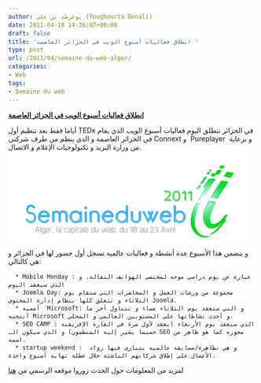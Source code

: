 ```yaml
---
author: يوغرطة بن علي (Youghourta Benali)
date: 2011-04-18 14:26:07+00:00
draft: false
title: 'انطلاق فعاليات أسبوع الويب في الجزائر العاصمة '
type: post
url: /2011/04/semaine-du-web-alger/
categories:
- Web
tags:
- Semaine du web
---
```


[**انطلاق فعاليات أسبوع الويب في الجزائر العاصمة**](https://www.it-scoop.com/2011/04/semaine-du-web-alger/)


أياما فقط بعد تنظيم أول TEDx في الجزائر تنطلق اليوم فعاليات أسبوع الويب الذي يقام في الجزائر العاصمة و الذي ينظم من طرف شركتي Connext و  Pureplayer  و برعاية من وزارة البريد و تكنولوجيات الإعلام و الاتصال.


[![](SemainDuWeb.png)
](https://www.it-scoop.com/2011/04/semaine-du-web-alger/)


و يتضمن هذا الأسبوع عدة أنشطة و فعاليات عالمية تسجل أول حضور لها في الجزائر و هي كالتالي:



	  * Mobile Monday : عبارة عن يوم دراسي موجه لمختصي الهواتف النقالة. و الذي سيعقد اليوم
	  * Joomla Day: مجموعة من ورشات العمل و المحاضرات التي ستقام يوم الثلاثاء و تتعلق كلها بنظام إدارة المحتوى Joomla.
	  * أمسية  Microsoft: و التي ستعقد يوم الثلاثاء مساء و تتناول آخر ما أنتجته Microsoft و أحدث نشاطاتها على المستويين العالمي و المحلي.
	  * SEO CAMP : الذي سيعقد يوم الأربعاء (يعقد لأول مرة في القارة الإفريقية حسبما يشير إليه المنظمون) و الذي سيكون الـ SEO محوره كما هو ظاهر من اسمه.
	  * startup weekend : و هي تظاهرة/مسابقة عالمية يتبارى فيها رواد  الأعمال على إطلاق شركاتهم الناشئة خلال عطلة نهاية أسبوع واحدة.

لمزيد من المعلومات حول الحدث زوروا موقعه الرسمي من [هنا](http://www.semaineduweb.com/)
